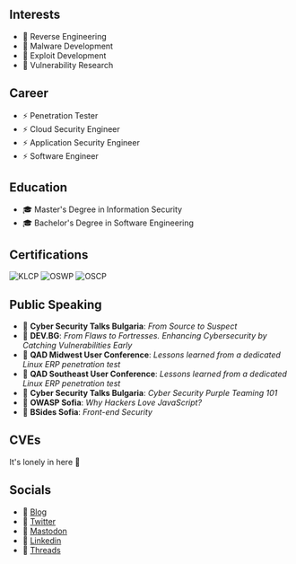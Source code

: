 ## Interests

- :dart: Reverse Engineering
- :dart: Malware Development
- :dart: Exploit Development
- :dart: Vulnerability Research

## Career

- :zap: Penetration Tester
- :zap: Cloud Security Engineer
- :zap: Application Security Engineer
- :zap: Software Engineer

## Education

- :mortar_board: Master's Degree in Information Security
- :mortar_board: Bachelor's Degree in Software Engineering

## Certifications

![KLCP](https://api.accredible.com/v1/frontend/credential_website_embed_image/badge/94532864)
![OSWP](https://api.accredible.com/v1/frontend/credential_website_embed_image/badge/90115689)
![OSCP](https://api.accredible.com/v1/frontend/credential_website_embed_image/badge/84692809)

## Public Speaking

- :loudspeaker: **Cyber Security Talks Bulgaria**: *From Source to Suspect*
- :loudspeaker: **DEV.BG**: *From Flaws to Fortresses. Enhancing Cybersecurity by Catching Vulnerabilities Early*
- :loudspeaker: **QAD Midwest User Conference**: *Lessons learned from a dedicated Linux ERP penetration test*
- :loudspeaker: **QAD Southeast User Conference**: *Lessons learned from a dedicated Linux ERP penetration test*
- :loudspeaker: **Cyber Security Talks Bulgaria**: *Cyber Security Purple Teaming 101*
- :loudspeaker: **OWASP Sofia**: *Why Hackers Love JavaScript?*
- :loudspeaker: **BSides Sofia**: *Front-end Security*

## CVEs

It's lonely in here :eyes:

## Socials

- :link: [Blog](https://blog.martinstnv.com)
- :link: [Twitter](https://twitter.com/martinstnv)
- :link: [Mastodon](https://infosec.exchange/@martinstnv)
- :link: [Linkedin](https://bg.linkedin.com/in/martinstnv)
- :link: [Threads](https://www.threads.net/@martinstnv)
